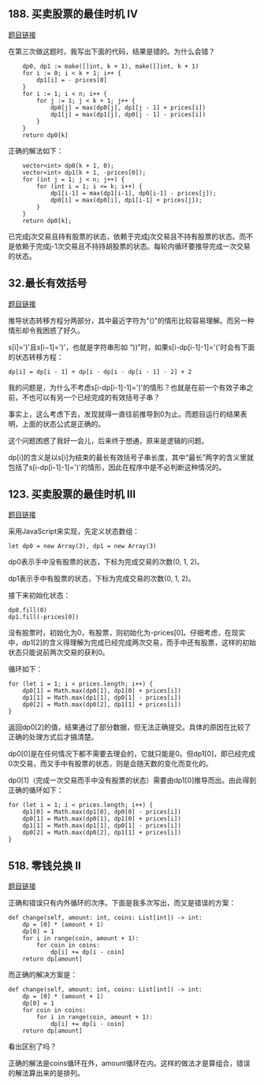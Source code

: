 ## 188. 买卖股票的最佳时机 IV
[题目链接](https://leetcode-cn.com/problems/best-time-to-buy-and-sell-stock-iv/)

在第三次做这题时，我写出下面的代码，结果是错的。为什么会错？
```
    dp0, dp1 := make([]int, k + 1), make([]int, k + 1)
    for i := 0; i < k + 1; i++ {
        dp1[i] = - prices[0]
    }
    for i := 1; i < n; i++ {
        for j := 1; j < k + 1; j++ {
            dp0[j] = max(dp0[j], dp1[j - 1] + prices[i])
            dp1[j] = max(dp1[j], dp0[j - 1] - prices[i])
        }
    }
    return dp0[k]
```
正确的解法如下：
```
    vector<int> dp0(k + 1, 0);
    vector<int> dp1(k + 1, -prices[0]);
    for (int j = 1; j < n; j++) {
        for (int i = 1; i <= k; i++) {
            dp1[i-1] = max(dp1[i-1], dp0[i-1] - prices[j]);
            dp0[i] = max(dp0[i], dp1[i-1] + prices[j]);
        }
    }
    return dp0[k];
```
已完成j次交易且持有股票的状态，依赖于完成j次交易且不持有股票的状态。而不是依赖于完成j-1次交易且不持持胡股票的状态。每轮内循环要推导完成一次交易的状态。

## 32.最长有效括号
[题目链接](https://leetcode-cn.com/problems/longest-valid-parentheses/)

推导状态转移方程分两部分，其中最近字符为"()"的情形比较容易理解。而另一种情形却令我困惑了好久。

s[i]=')'且s[i−1]=')'，也就是字符串形如 “))”时，如果s[i-dp[i-1]-1]='('时会有下面的状态转移方程：
```
dp[i] = dp[i - 1] + dp[i - dp[i - dp[i - 1] - 2] + 2
```
我的问题是，为什么不考虑s[i-dp[i-1]-1]=')'的情形？也就是在前一个有效子串之前，不也可以有另一个已经完成的有效括号子串？

事实上，这么考虑下去，发现就得一直往前推导到0为止。而题目运行的结果表明，上面的状态公式是正确的。

这个问题困惑了我好一会儿，后来终于想通，原来是逻辑的问题。

dp[i]的含义是以s[i]为结束的最长有效括号子串长度，其中“最长”两字的含义里就包括了s[i-dp[i-1]-1]=')'的情形，因此在程序中是不必判断这种情况的。

## 123. 买卖股票的最佳时机 III
[题目链接](https://leetcode-cn.com/problems/best-time-to-buy-and-sell-stock-iii/)

采用JavaScript来实现，先定义状态数组：
```
let dp0 = new Array(3), dp1 = new Array(3)
```
dp0表示手中没有股票的状态，下标为完成交易的次数(0, 1, 2)。

dp1表示手中有股票的状态，下标为完成交易的次数(0, 1, 2)。

接下来初始化状态：
```
dp0.fill(0)
dp1.fill(-prices[0])
```
没有股票时，初始化为0，有股票，则初始化为-prices[0]。仔细考虑，在现实中，dp1[2]的含义得理解为完成已经完成两次交易，而手中还有股票，这样的初始状态只能说前两次交易的获利0。

循环如下：
```
for (let i = 1; i < prices.length; i++) {
    dp0[1] = Math.max(dp0[1], dp1[0] + prices[i])
    dp1[1] = Math.max(dp1[1], dp0[1] - prices[i])
    dp0[2] = Math.max(dp0[2], dp1[1] + prices[i])
}
```
返回dp0[2]的值，结果通过了部分数据，但无法正确提交。具体的原因在比较了正确的处理方式后才搞清楚。

dp0[0]是在任何情况下都不需要去理会的，它就只能是0。但dp1[0]，即已经完成0次交易，而又手中有股票的状态，则是会随天数的变化而变化的。

dp0[1]（完成一次交易而手中没有股票的状态）需要由dp1[0]推导而出。由此得到正确的循环如下：
```
for (let i = 1; i < prices.length; i++) {
    dp1[0] = Math.max(dp1[0], dp0[0] - prices[i])
    dp0[1] = Math.max(dp0[1], dp1[0] + prices[i])
    dp1[1] = Math.max(dp1[1], dp0[1] - prices[i])
    dp0[2] = Math.max(dp0[2], dp1[1] + prices[i])
}
```

## 518. 零钱兑换 II
[题目链接](https://leetcode-cn.com/problems/coin-change-2/)

正确和错误只有内外循环的次序。下面是我多次写出，而又是错误的方案：
```
def change(self, amount: int, coins: List[int]) -> int:
    dp = [0] * (amount + 1)
    dp[0] = 1
    for i in range(coin, amount + 1):
        for coin in coins:
            dp[i] += dp[i - coin]
    return dp[amount]
```
而正确的解决方案是：
```
def change(self, amount: int, coins: List[int]) -> int:
    dp = [0] * (amount + 1)
    dp[0] = 1
    for coin in coins:
        for i in range(coin, amount + 1):
            dp[i] += dp[i - coin]
    return dp[amount]
```
看出区别了吗？

正确的解法是coins循环在外，amount循环在内。这样的做法才是算组合，错误的解法算出来的是排列。

